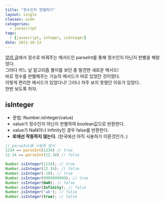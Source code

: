 ```yaml
---
title: "정수인지 판별하기"
layout: single
classes: wide
categories:
  - javascript
tags:
  - [javascript, integer, isInteger]
date: 2021-10-13
---
```


<a href="https://jindonyy.github.io/TIL/javascript/ceil-floor-round-parseInt/">앞의 글</a>에서 정수로 바꿔주는 메서드인 parseInt를 통해 정수인지 아닌지 판별을 해왔었다.  
그러다 어느 날 알고리즘 풀이를 보던 중 발견한 새로운 메서드!  
바로 정수를 판별해주는 기능의 메서드가 따로 있었던 것이였다.  
이렇게 편리한 메서드가 있었다니! 그러나 자주 보지 못했던 이유가 있었다..  
한번 보도록 하자.

## isInteger
* 문법: Number.isInteger(value)
* value가 정수인지 아닌지 판별하여 boolean값으로 반환한다.
* value가 NaN이나 Infinity인 경우 false를 반환한다.
* **IE에선 작동하지 않는다.** (한국에선 아직 사용하기 이른것인가..)
```javascript
// parseInt를 사용한 방식
1234 == parseInt(1234) // true
12.34 == parseInt(12.34) // false

Number.isInteger(1234); // true
Number.isInteger(12.34); // false
Number.isInteger(-10); // true
Number.isInteger(9999999999); // true
Number.isInteger(NaN); // false
Number.isInteger(Infinity); // false
Number.isInteger('ab'); // false
Number.isInteger(true); // false
```